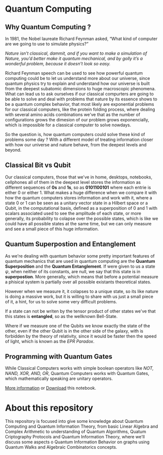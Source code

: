 # Quantum Computing

## Why Quantum Computing ?

In 1981, the Nobel laureate Richard Feynman asked, “What kind of computer are we going to use to simulate physics?”

*Nature isn’t classical, dammit, and if you want to make a simulation of Nature, you’d better make it quantum mechanical, and by golly it’s a wonderful problem, because it doesn’t look so easy.*

Richard Feynman speech can be used to see how powerful quantum computing could be to let us understand more about our universe, since quantum physics try to explain and understand how our universe is built from the deepest subatomic dimensions to huge macroscopic phenomena. What can lead us to ask ourselves if our classical compurters are going to be able to solve and deal with problems that nature by its essence shows to be a quantum complex behavior, that most likely are exponential problems for our classical computers, like the protein folding process, where dealing with several 
amino acids combinations we've that as the number of configurations grows the dimesion of our problem grows exponencially, which is impossible for a classical computer to solve nowdays.

So the question is, how quantum computers could solve these kind of problems some day ? With a different model of treating information closer with how our universe and nature behave, from the deepest levels and beyond.

## Classical Bit vs Qubit

Our classical computers, those that we've in home, desktops, notebooks, cellphones all of them in the deepest level stores the information as different sequences of **0s** and **1s**, so as **0101100101** where each entrie is either 0 or either 1. What makes a huge difference when we compare it with how the quantum computers stores information and work with it, where a state 0 or 1 can be seen as a unitary vector state in a Hilbert space or a Qubit, in the computational basis, defined as a superposition of 0 and 1 with scalars associated used to see the amplitude of each state, or more generally, its probability to colapse over the possible states, which is like we could have all possible states at the same time, but we can only measure and see a small piece of this huge information.

## Quantum Superpostion and Entanglement

As we're dealing with quantum behavior some pretty important features of quantum mechanics that are used in quantum computing are the **Quantum Superposition** and the **Quantum Entanglement**. If were given to us a state $\psi$, when neither of its constants, are null, we say that this state is in **superpostion**. More generally, which means that before a potential measure a phisical system is partially over all possible existants theoretical states.

However when we measure it, it colapses to a unique state, so its like nature is doing a massive work, but it is willing to share with us just a small piece of it, a hint, for us to solve some very difficult problems.

If a state can not be writen by the tensor product of other states we've that this states is **entangled**, so as the wellknown Bell-State.

Where if we measure one of the Qubits we know exactly the state of the other, even if the other Qubit is in the other side of the galaxy, with is forbidden by the theory of relativity, since it would be faster then the speed of light, which is known as the *EPR Paradox*.

## Programming with Quantum Gates

While Classical Computers works with simple boolean operators like *NOT, NAND, XOR, AND, OR*, Quantum Computers works with Quantum Gates, which mathematically speaking are unitary operators. 


[More information](https://github.com/matheusmtta/Quantum-Computing/blob/master/Introduction.ipynb)
or [Download](https://github.com/matheusmtta/Quantum-Computing/blob/master/quantum_computing_intro.ipynb) this notebook.

# About this repository

This repository is focused into give some knowledge about Quantum Computing and Quantum Information Theory, from basic Linear Algebra and Complex Arithmetic to understanding of Quantum Algorithms, Quatum Criptography Protocols and Quantum Information Theory, where we'll discuss some aspects o Quantum Information Behavior on graphs using Quantum Walks and Algebraic Combinatorics concepts.


